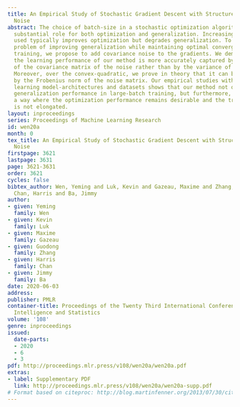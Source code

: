 ```yaml
---
title: An Empirical Study of Stochastic Gradient Descent with Structured Covariance
  Noise
abstract: The choice of batch-size in a stochastic optimization algorithm plays a
  substantial role for both optimization and generalization. Increasing the batch-size
  used typically improves optimization but degrades generalization. To address the
  problem of improving generalization while maintaining optimal convergence in large-batch
  training, we propose to add covariance noise to the gradients. We demonstrate that
  the learning performance of our method is more accurately captured by the structure
  of the covariance matrix of the noise rather than by the variance of gradients.
  Moreover, over the convex-quadratic, we prove in theory that it can be characterized
  by the Frobenius norm of the noise matrix. Our empirical studies with standard deep
  learning model-architectures and datasets shows that our method not only improves
  generalization performance in large-batch training, but furthermore, does so in
  a way where the optimization performance remains desirable and the training duration
  is not elongated.
layout: inproceedings
series: Proceedings of Machine Learning Research
id: wen20a
month: 0
tex_title: An Empirical Study of Stochastic Gradient Descent with Structured Covariance
  Noise
firstpage: 3621
lastpage: 3631
page: 3621-3631
order: 3621
cycles: false
bibtex_author: Wen, Yeming and Luk, Kevin and Gazeau, Maxime and Zhang, Guodong and
  Chan, Harris and Ba, Jimmy
author:
- given: Yeming
  family: Wen
- given: Kevin
  family: Luk
- given: Maxime
  family: Gazeau
- given: Guodong
  family: Zhang
- given: Harris
  family: Chan
- given: Jimmy
  family: Ba
date: 2020-06-03
address: 
publisher: PMLR
container-title: Proceedings of the Twenty Third International Conference on Artificial
  Intelligence and Statistics
volume: '108'
genre: inproceedings
issued:
  date-parts:
  - 2020
  - 6
  - 3
pdf: http://proceedings.mlr.press/v108/wen20a/wen20a.pdf
extras:
- label: Supplementary PDF
  link: http://proceedings.mlr.press/v108/wen20a/wen20a-supp.pdf
# Format based on citeproc: http://blog.martinfenner.org/2013/07/30/citeproc-yaml-for-bibliographies/
---
```

